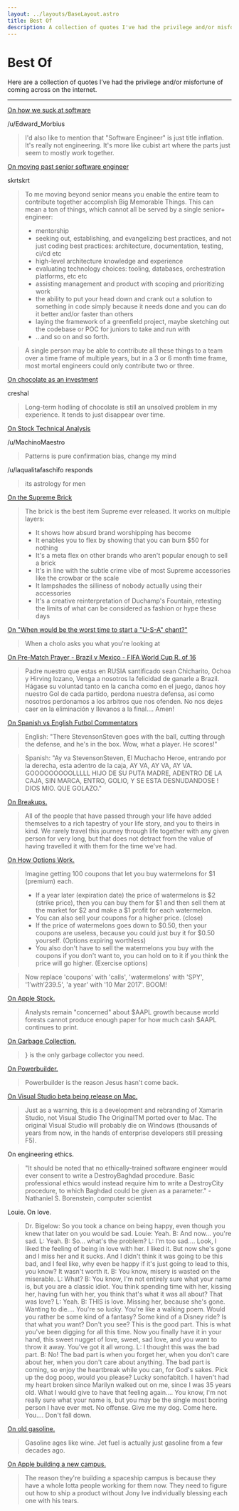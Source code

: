 ```yaml
---
layout: ../layouts/BaseLayout.astro
title: Best Of
description: A collection of quotes I've had the privilege and/or misfortune of coming across on the internet.
---
```

# Best Of

Here are a collection of quotes I’ve had the privilege and/or misfortune of coming across on the internet.

---

[On how we suck at software](https://www.reddit.com/r/webdev/duplicates/95sofq/were_all_terrible_at_what_we_do/)

/u/Edward_Morbius

> I'd also like to mention that "Software Engineer" is just title inflation. It's really not engineering. It's more like cubist art where the parts just seem to mostly work together.

[On moving past senior software engineer](https://news.ycombinator.com/item?id=30077184)

skrtskrt

> To me moving beyond senior means you enable the entire team to contribute together accomplish Big Memorable Things.
> This can mean a ton of things, which cannot all be served by a single senior+ engineer:
>
> - mentorship
> - seeking out, establishing, and evangelizing best practices, and not just coding best practices: architecture, documentation, testing, ci/cd etc
> - high-level architecture knowledge and experience
> - evaluating technology choices: tooling, databases, orchestration platforms, etc etc
> - assisting management and product with scoping and prioritizing work
> - the ability to put your head down and crank out a solution to something in code simply because it needs done and you can do it better and/or faster than others
> - laying the framework of a greenfield project, maybe sketching out the codebase or POC for juniors to take and run with
> - ...and so on and so forth.

> A single person may be able to contribute all these things to a team over a time frame of multiple years, but in a 3 or 6 month time frame, most mortal engineers could only contribute two or three.

[On chocolate as an investment](https://news.ycombinator.com/item?id=27208843)

creshal

> Long-term hodling of chocolate is still an unsolved problem in my experience. It tends to just disappear over time.

[On Stock Technical Analysis](https://www.reddit.com/r/wallstreetbets/comments/lw7z8v/update_gme_broke_through_the_pennant_next_stop_is/gpftqkc/)

/u/MachinoMaestro

> Patterns is pure confirmation bias, change my mind

/u/laqualitafaschifo responds

> its astrology for men

[On the Supreme Brick](https://www.reddit.com/r/streetwear/comments/9dt12o/why_supreme_can_not_register_its_trademark/e5jupgx/)

> The brick is the best item Supreme ever released.
> It works on multiple layers:
>
> - It shows how absurd brand worshipping has become
> - It enables you to flex by showing that you can burn $50 for nothing
> - It's a meta flex on other brands who aren't popular enough to sell a brick
> - It's in line with the subtle crime vibe of most Supreme accessories like the crowbar or the scale
> - It lampshades the silliness of nobody actually using their accessories
> - It's a creative reinterpretation of Duchamp's Fountain, retesting the limits of what can be considered as fashion or hype these days

[On "When would be the worst time to start a "U-S-A" chant?"](https://www.reddit.com/r/AskReddit/comments/9igkot/when_would_be_the_worst_time_to_start_a_usa_chant/e6jjft7/)

> When a cholo asks you what you're looking at

[On Pre-Match Prayer - Brazil v Mexico - FIFA World Cup R. of 16](https://www.reddit.com/r/LigaMX/comments/8va31z/prematch_thread_brazil_vs_mexico_fifa_world_cup_r/e1mdndq/)

> Padre nuestro que estas en RUSIA santificado sean Chicharito, Ochoa y Hirving lozano, Venga a nosotros la felicidad de ganarle a Brazil. Hágase su voluntad tanto en la cancha como en el juego, danos hoy nuestro Gol de cada partido, perdona nuestra defensa, así como nosotros perdonamos a los arbitros que nos ofenden. No nos dejes caer en la eliminación y llevanos a la final.... Amen!

[On Spanish vs English Futbol Commentators](https://www.reddit.com/r/LatinoPeopleTwitter/comments/8r2go2/goooooooooooooooooooool/e0ogd1c/)

> English: "There StevensonSteven goes with the ball, cutting through the defense, and he's in the box. Wow, what a player. He scores!"

> Spanish: "Ay va StevensonSteven, El Muchacho Heroe, entrando por la derecha, esta adentro de la caja, AY VA, AY VA, AY VA. GOOOOOOOOOLLLLL HIJO DE SU PUTA MADRE, ADENTRO DE LA CAJA, SIN MARCA, ENTRO, GOLIO, Y SE ESTA DESNUDANDOSE ! DIOS MIO. QUE GOLAZO."

[On Breakups.](https://www.reddit.com/r/LifeProTips/comments/8nridy/lpt_when_you_go_on_vacation_bring_a_new/dzy05rk/)

> All of the people that have passed through your life have added themselves to a rich tapestry of your life story, and you to theirs in kind. We rarely travel this journey through life together with any given person for very long, but that does not detract from the value of having travelled it with them for the time we've had.

[On How Options Work.](https://www.reddit.com/r/wallstreetbets/comments/5xw74h/what_were_your_moves_today_march_6_2017/deld7pu/)

> Imagine getting 100 coupons that let you buy watermelons for $1 (premium) each.
>
> - If a year later (expiration date) the price of watermelons is $2 (strike price), then you can buy them for $1 and then sell them at the market for $2 and make a $1 profit for each watermelon.
> - You can also sell your coupons for a higher price. (close)
> - If the price of watermelons goes down to $0.50, then your coupons are useless, because you could just buy it for $0.50 yourself. (Options expiring worthless)
> - You also don't have to sell the watermelons you buy with the coupons if you don't want to, you can hold on to it if you think the price will go higher. (Exercise options)

> Now replace 'coupons' with 'calls', 'watermelons' with 'SPY', '$1' with '$239.5', 'a year' with '10 Mar 2017'.
> BOOM!

[On Apple Stock.](https://news.ycombinator.com/user?id=archmikhail)

> Analysts remain "concerned" about $AAPL growth because world forests cannot produce enough paper for how much cash $AAPL continues to print.

[On Garbage Collection.](https://www.reddit.com/r/ProgrammerHumor/comments/5xunky/when_you_forget_that_c_doesnt_have_garbage/del7on9/)

> } is the only garbage collector you need.

[On Powerbuilder.](https://www.reddit.com/r/ProgrammerHumor/comments/5xr57c/i_was_given_this_after_being_hired_to_support/dekg5k2/)

> Powerbuilder is the reason Jesus hasn't come back.

[On Visual Studio beta being release on Mac.](https://www.reddit.com/r/programming/comments/5da1oa/visual_studio_for_mac_preview_download/da2w99m/?context=3)

> Just as a warning, this is a development and rebranding of Xamarin Studio, not Visual Studio The OriginalTM ported over to Mac.
> The original Visual Studio will probably die on Windows (thousands of years from now, in the hands of enterprise developers still pressing F5).

On engineering ethics.

> "It should be noted that no ethically-trained software engineer would ever consent to write a DestroyBaghdad procedure. Basic professional ethics would instead require him to write a DestroyCity procedure, to which Baghdad could be given as a parameter." - Nathaniel S. Borenstein, computer scientist

Louie. On love.

> Dr. Bigelow: So you took a chance on being happy, even though you knew that later on you would be sad.
> Louie: Yeah.
> B: And now... you're sad.
> L: Yeah.
> B: So... what's the problem?
> L: I'm too sad.... Look, I liked the feeling of being in love with her. I liked it. But now she's gone and I miss her and it sucks. And I didn't think it was going to be this bad, and I feel like, why even be happy if it's just going to lead to this, you know? It wasn't worth it.
> B: You know, misery is wasted on the miserable.
> L: What?
> B: You know, I'm not entirely sure what your name is, but you are a classic idiot. You think spending time with her, kissing her, having fun with her, you think that's what it was all about? That was love?
> L: Yeah.
> B: THIS is love. Missing her, because she's gone. Wanting to die.... You're so lucky. You're like a walking poem. Would you rather be some kind of a fantasy? Some kind of a Disney ride? Is that what you want? Don't you see? This is the good part. This is what you've been digging for all this time. Now you finally have it in your hand, this sweet nugget of love, sweet, sad love, and you want to throw it away. You've got it all wrong.
> L: I thought this was the bad part.
> B: No! The bad part is when you forget her, when you don't care about her, when you don't care about anything. The bad part is coming, so enjoy the heartbreak while you can, for God's sakes. Pick up the dog poop, would you please? Lucky sonofabitch. I haven't had my heart broken since Marilyn walked out on me, since I was 35 years old. What I would give to have that feeling again.... You know, I'm not really sure what your name is, but you may be the single most boring person I have ever met. No offense. Give me my dog. Come here. You.... Don't fall down.

[On old gasoline.](https://www.reddit.com/r/BuyItForLife/comments/5mgjxq/17_years_old_and_not_cranked_since_last_january/dc3i7mx/?context=3)

> Gasoline ages like wine. Jet fuel is actually just gasoline from a few decades ago.

[On Apple building a new campus.](https://www.reddit.com/r/apple/comments/59bym2/apple_expected_to_report_first_annual_revenue/d97xyv2/?context=3)

> The reason they're building a spaceship campus is because they have a whole lotta people working for them now. They need to figure out how to ship a product without Jony Ive individually blessing each one with his tears.